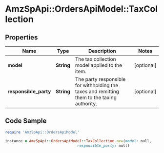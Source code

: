 # AmzSpApi::OrdersApiModel::TaxCollection

## Properties

Name | Type | Description | Notes
------------ | ------------- | ------------- | -------------
**model** | **String** | The tax collection model applied to the item. | [optional] 
**responsible_party** | **String** | The party responsible for withholding the taxes and remitting them to the taxing authority. | [optional] 

## Code Sample

```ruby
require 'AmzSpApi::OrdersApiModel'

instance = AmzSpApi::OrdersApiModel::TaxCollection.new(model: null,
                                 responsible_party: null)
```


